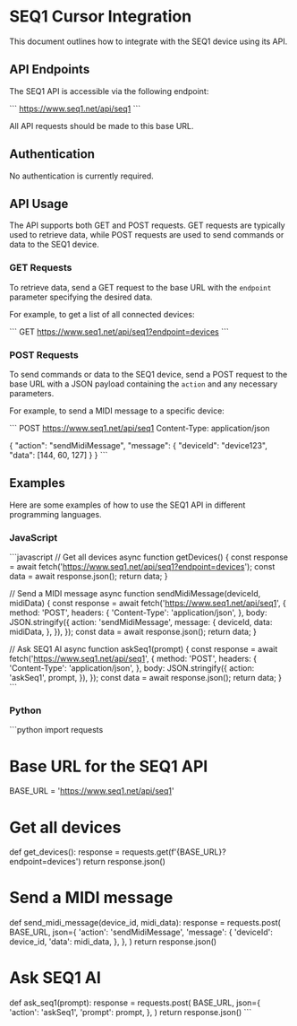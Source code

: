 # SEQ1 Cursor Integration

This document outlines how to integrate with the SEQ1 device using its API.

## API Endpoints

The SEQ1 API is accessible via the following endpoint:

\`\`\`
https://www.seq1.net/api/seq1
\`\`\`

All API requests should be made to this base URL.

## Authentication

No authentication is currently required.

## API Usage

The API supports both GET and POST requests. GET requests are typically used to retrieve data, while POST requests are used to send commands or data to the SEQ1 device.

### GET Requests

To retrieve data, send a GET request to the base URL with the `endpoint` parameter specifying the desired data.

For example, to get a list of all connected devices:

\`\`\`
GET https://www.seq1.net/api/seq1?endpoint=devices
\`\`\`

### POST Requests

To send commands or data to the SEQ1 device, send a POST request to the base URL with a JSON payload containing the `action` and any necessary parameters.

For example, to send a MIDI message to a specific device:

\`\`\`
POST https://www.seq1.net/api/seq1
Content-Type: application/json

{
  "action": "sendMidiMessage",
  "message": {
    "deviceId": "device123",
    "data": [144, 60, 127]
  }
}
\`\`\`

## Examples

Here are some examples of how to use the SEQ1 API in different programming languages.

### JavaScript

\`\`\`javascript
// Get all devices
async function getDevices() {
  const response = await fetch('https://www.seq1.net/api/seq1?endpoint=devices');
  const data = await response.json();
  return data;
}

// Send a MIDI message
async function sendMidiMessage(deviceId, midiData) {
  const response = await fetch('https://www.seq1.net/api/seq1', {
    method: 'POST',
    headers: {
      'Content-Type': 'application/json',
    },
    body: JSON.stringify({
      action: 'sendMidiMessage',
      message: {
        deviceId,
        data: midiData,
      },
    }),
  });
  const data = await response.json();
  return data;
}

// Ask SEQ1 AI
async function askSeq1(prompt) {
  const response = await fetch('https://www.seq1.net/api/seq1', {
    method: 'POST',
    headers: {
      'Content-Type': 'application/json',
    },
    body: JSON.stringify({
      action: 'askSeq1',
      prompt,
    }),
  });
  const data = await response.json();
  return data;
}
\`\`\`

### Python

\`\`\`python
import requests

# Base URL for the SEQ1 API
BASE_URL = 'https://www.seq1.net/api/seq1'

# Get all devices
def get_devices():
    response = requests.get(f'{BASE_URL}?endpoint=devices')
    return response.json()

# Send a MIDI message
def send_midi_message(device_id, midi_data):
    response = requests.post(
        BASE_URL,
        json={
            'action': 'sendMidiMessage',
            'message': {
                'deviceId': device_id,
                'data': midi_data,
            },
        },
    )
    return response.json()

# Ask SEQ1 AI
def ask_seq1(prompt):
    response = requests.post(
        BASE_URL,
        json={
            'action': 'askSeq1',
            'prompt': prompt,
        },
    )
    return response.json()
\`\`\`
